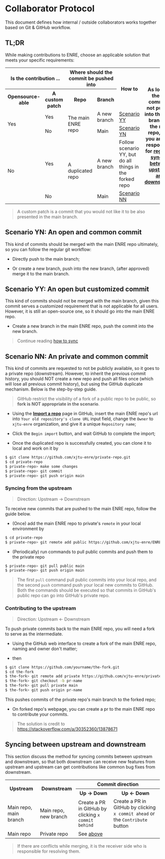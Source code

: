 # Collaborator Protocol

This document defines how internal / outside collaborators works together based on Git & GitHub workflow.

## TL;DR

While making contributions to ENRE, choose an applicable solution that meets your specific requirements:

<table>
    <tr>
        <th colspan="2">Is the contribution ...</th>
        <th colspan="2">Where should the commit be pushed into</th>
        <th rowspan="2">How to</th>
        <th rowspan="6">As long as the the commit is not pushed into the main branch of the main repo, then you are also responsible for <a href="#syncing-between-upstream-and-downstream">regularly syncing between upstream and downstream.</a></th>
    </tr>
    <tr>
        <th>Opensource-able</th>
        <th>A custom patch</th>
        <th>Repo</th>
        <th>Branch</th>
    </tr>
    <tr>
        <td rowspan="2">Yes</td>
        <td>Yes</td>
        <td rowspan="2">The main ENRE repo</td>
        <td>A new branch</td>
        <td><a href="#scenario-yy-an-open-but-customized-commit">Scenario YY</a></td>
    </tr>
    <tr>
        <td>No</td>
        <td>Main</td>
        <td><a href="#scenario-yn-an-open-and-common-commit">Scenario YN</a></td>
    </tr>
    <tr>
        <td rowspan="2">No</td>
        <td>Yes</td>
        <td rowspan="2">A duplicated repo</td>
        <td>A new branch</td>
        <td>Follow scenario YY, but do all things in the forked repo</td>
    </tr>
    <tr>
        <td>No</td>
        <td>Main</td>
        <td><a href="#scenario-nn-an-private-and-common-commit">Scenario NN</a></td>
    </tr>
</table>

> A custom patch is a commit that you would not like it to be also presented in the main branch.

## Scenario YN: An open and common commit

This kind of commits should be merged with the main ENRE repo ultimately, so you can follow the regular git workflow:

* Directly push to the main branch;

* Or create a new branch, push into the new branch, (after approved) merge it to the main branch.

## Scenario YY: An open but customized commit

This kind of commits should not be merged with the main branch, given this commit serves a customized requirement that is not applicable for all users. However, it is still an open-source one, so it should go into the main ENRE repo.

* Create a new branch in the main ENRE repo, push the commit into the new branch.

> Continue reading [how to sync](#syncing-between-upstream-and-downstream)

## Scenario NN: An private and common commit

This kind of commits are requested to not be publicly available, so it goes to a private repo (downstream). However, to inherit the previous commit history, you should NOT create a new repo and push all files once (which will lose all previous commit history), but using the GitHub duplicate mechanism. Below is the step-by-step guide.

> GitHub restrict the visibility of a fork of a public repo to be public, so **fork is NOT appropriate in the scenario**.

* Using the [**Import a repo**](https://github.com/new/import) page in GitHub, insert the main ENRE repo's url into `Your old repository's clone URL` input field, change the `Owner` to `xjtu-enre` organization, and give it a unique `Repository name`;

* Click the `Begin import` button, and wait GitHub to complete the import;

* Once the duplicated repo is successfully created, you can clone it to local and work on it by

```bash
$ git clone https://github.com/xjtu-enre/private-repo.git
$ cd private-repo
$ private-repo> make some changes
$ private-repo> git commit
$ private-repo> git push origin main
```

### Syncing from the upstream

> Direction: Upstream -> Downstream

To receive new commits that are pushed to the main ENRE repo, follow the guide below.

* (Once) add the main ENRE repo to private's `remote` in your local environment by

```bash
$ cd private-repo
$ private-repo> git remote add public https://github.com/xjtu-enre/ENRE-xx.git
```

* (Periodically) run commands to pull public commits and push them to the private repo

```bash
$ private-repo> git pull public main
$ private-repo> git push origin main
```

> The first `pull` command pull public commits into your local repo, and the second `push` command push your local new commits to GitHub. Both the commands should be executed so that commits in GitHub's public repo can go into GitHub's private repo.

### Contributing to the upstream

> Direction: Upstream <- Downstream

To push private commits back to the main ENRE repo, you will need a fork to serve as the intermediate.

* Using the GitHub web interface to create a fork of the main ENRE repo, naming and owner don't matter;

* then

```bash
$ git clone https://github.com/yourname/the-fork.git
$ cd the-fork
$ the-fork> git remote add private https://github.com/xjtu-enre/private-repo.git
$ the-fork> git checkout -b pr-name
$ the-fork> git pull private main
$ the-fork> git push origin pr-name
```

This pushes commits of the private repo's main branch to the forked repo;

* On forked repo's webpage, you can create a pr to the main ENRE repo to contribute your commits.

> The solution is credit to https://stackoverflow.com/a/30352360/13878671

## Syncing between upstream and downstream

This section discuss the method for syncing commits between upstream and downstream, so that both downstream can receive new features from upstream and upstream can get contributions like common bug fixes from downstream.

<table>
    <tr>
        <th rowspan="2">Upstream</th>
        <th rowspan="2">Downstream</th>
        <th colspan="2">Commit direction</th>
    </tr>
    <tr>
        <th>Up -> Down</th>
        <th>Up <- Down</th>
    </tr>
    <tr>
        <td>Main repo, main branch</td>
        <td>Main repo, new branch</td>
        <td>Create a PR in GitHub by clicking <code>x commit behind</code></td>
        <td>Create a PR in GitHub by clicking <code>x commit ahead</code> or the <code>Contribute</code> button
    </tr>
    <tr>
        <td>Main repo</td>
        <td>Private repo</td>
        <td colspan="2">See <a href="#syncing-from-the-upstream">above</a></td>
    </tr>
</table>

> If there are conflicts while merging, it is the receiver side who is responsible for resolving them.
